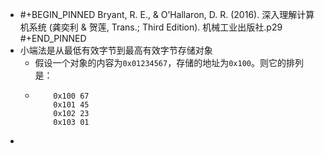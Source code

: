 - #+BEGIN_PINNED
  Bryant, R. E., & O’Hallaron, D. R. (2016). 深入理解计算机系统 (龚奕利 & 贺莲, Trans.; Third Edition). 机械工业出版社.p29
  #+END_PINNED
- 小端法是从最低有效字节到最高有效字节存储对象
	- 假设一个对象的内容为`0x01234567`，存储的地址为`0x100`。则它的排列是：
	- ``` text
	  	  0x100 67
	  	  0x101 45	
	  	  0x102 23
	  	  0x103 01
	  ```
-